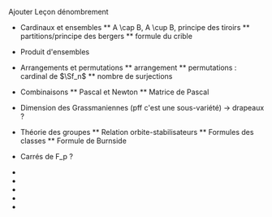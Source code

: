 Ajouter Leçon dénombrement

* Cardinaux et ensembles
** A \cap B, A \cup B, principe des tiroirs
** partitions/principe des bergers
** formule du crible
* Produit d'ensembles

* Arrangements et permutations
** arrangement
** permutations : cardinal de $\Sf_n$
** nombre de surjections
* Combinaisons
** Pascal et Newton
** Matrice de Pascal

* Dimension des Grassmaniennes (pff c'est une sous-variété)
-> drapeaux ?

* Théorie des groupes
** Relation orbite-stabilisateurs
** Formules des classes
** Formule de Burnside

* Carrés de F_p ?
* 
* 
* 
* 
* 

